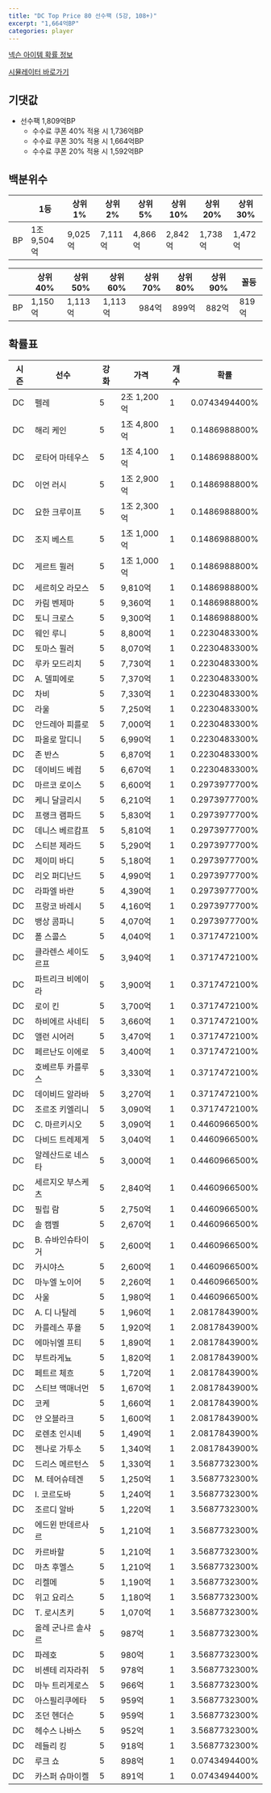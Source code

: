 ```yaml
---
title: "DC Top Price 80 선수팩 (5강, 108+)"
excerpt: "1,664억BP"
categories: player
---
```

[넥슨 아이템 확률 정보](http://iteminfo.nexon.com/probability/fco?sn=8183)

[시뮬레이터 바로가기](/simulator/8183)
## 기댓값
- 선수팩 1,809억BP
  - 수수료 쿠폰 40% 적용 시 1,736억BP
  - 수수료 쿠폰 30% 적용 시 1,664억BP
  - 수수료 쿠폰 20% 적용 시 1,592억BP


## 백분위수

||1등|상위1%|상위2%|상위5%|상위10%|상위20%|상위30%|
|---|---|---|---|---|---|---|---|
|BP|1조 9,504억|9,025억|7,111억|4,866억|2,842억|1,738억|1,472억|

||상위40%|상위50%|상위60%|상위70%|상위80%|상위90%|꼴등|
|---|---|---|---|---|---|---|---|
|BP|1,150억|1,113억|1,113억|984억|899억|882억|819억|


## 확률표

|시즌|선수|강화|가격|개수|확률|
|---|---|---|---|---|---|
|DC|펠레|5|2조 1,200억|1|0.0743494400%|
|DC|해리 케인|5|1조 4,800억|1|0.1486988800%|
|DC|로타어 마테우스|5|1조 4,100억|1|0.1486988800%|
|DC|이언 러시|5|1조 2,900억|1|0.1486988800%|
|DC|요한 크루이프|5|1조 2,300억|1|0.1486988800%|
|DC|조지 베스트|5|1조 1,000억|1|0.1486988800%|
|DC|게르트 뮐러|5|1조 1,000억|1|0.1486988800%|
|DC|세르히오 라모스|5|9,810억|1|0.1486988800%|
|DC|카림 벤제마|5|9,360억|1|0.1486988800%|
|DC|토니 크로스|5|9,300억|1|0.1486988800%|
|DC|웨인 루니|5|8,800억|1|0.2230483300%|
|DC|토마스 뮐러|5|8,070억|1|0.2230483300%|
|DC|루카 모드리치|5|7,730억|1|0.2230483300%|
|DC|A. 델피에로|5|7,370억|1|0.2230483300%|
|DC|차비|5|7,330억|1|0.2230483300%|
|DC|라울|5|7,250억|1|0.2230483300%|
|DC|안드레아 피를로|5|7,000억|1|0.2230483300%|
|DC|파올로 말디니|5|6,990억|1|0.2230483300%|
|DC|존 반스|5|6,870억|1|0.2230483300%|
|DC|데이비드 베컴|5|6,670억|1|0.2230483300%|
|DC|마르코 로이스|5|6,600억|1|0.2973977700%|
|DC|케니 달글리시|5|6,210억|1|0.2973977700%|
|DC|프랭크 램파드|5|5,830억|1|0.2973977700%|
|DC|데니스 베르캄프|5|5,810억|1|0.2973977700%|
|DC|스티븐 제라드|5|5,290억|1|0.2973977700%|
|DC|제이미 바디|5|5,180억|1|0.2973977700%|
|DC|리오 퍼디난드|5|4,990억|1|0.2973977700%|
|DC|라파엘 바란|5|4,390억|1|0.2973977700%|
|DC|프랑코 바레시|5|4,160억|1|0.2973977700%|
|DC|뱅상 콤파니|5|4,070억|1|0.2973977700%|
|DC|폴 스콜스|5|4,040억|1|0.3717472100%|
|DC|클라렌스 세이도르프|5|3,940억|1|0.3717472100%|
|DC|파트리크 비에이라|5|3,900억|1|0.3717472100%|
|DC|로이 킨|5|3,700억|1|0.3717472100%|
|DC|하비에르 사네티|5|3,660억|1|0.3717472100%|
|DC|앨런 시어러|5|3,470억|1|0.3717472100%|
|DC|페르난도 이에로|5|3,400억|1|0.3717472100%|
|DC|호베르투 카를루스|5|3,330억|1|0.3717472100%|
|DC|데이비드 알라바|5|3,270억|1|0.3717472100%|
|DC|조르조 키엘리니|5|3,090억|1|0.3717472100%|
|DC|C. 마르키시오|5|3,090억|1|0.4460966500%|
|DC|다비드 트레제게|5|3,040억|1|0.4460966500%|
|DC|알레산드로 네스타|5|3,000억|1|0.4460966500%|
|DC|세르지오 부스케츠|5|2,840억|1|0.4460966500%|
|DC|필립 람|5|2,750억|1|0.4460966500%|
|DC|솔 캠벨|5|2,670억|1|0.4460966500%|
|DC|B. 슈바인슈타이거|5|2,600억|1|0.4460966500%|
|DC|카시야스|5|2,600억|1|0.4460966500%|
|DC|마누엘 노이어|5|2,260억|1|0.4460966500%|
|DC|사울|5|1,980억|1|0.4460966500%|
|DC|A. 디 나탈레|5|1,960억|1|2.0817843900%|
|DC|카를레스 푸욜|5|1,920억|1|2.0817843900%|
|DC|에마뉘엘 프티|5|1,890억|1|2.0817843900%|
|DC|부트라게뇨|5|1,820억|1|2.0817843900%|
|DC|페트르 체흐|5|1,720억|1|2.0817843900%|
|DC|스티브 맥매너먼|5|1,670억|1|2.0817843900%|
|DC|코케|5|1,660억|1|2.0817843900%|
|DC|얀 오블라크|5|1,600억|1|2.0817843900%|
|DC|로렌초 인시녜|5|1,490억|1|2.0817843900%|
|DC|젠나로 가투소|5|1,340억|1|2.0817843900%|
|DC|드리스 메르턴스|5|1,330억|1|3.5687732300%|
|DC|M. 테어슈테겐|5|1,250억|1|3.5687732300%|
|DC|I. 코르도바|5|1,240억|1|3.5687732300%|
|DC|조르디 알바|5|1,220억|1|3.5687732300%|
|DC|에드윈 반데르사르|5|1,210억|1|3.5687732300%|
|DC|카르바할|5|1,210억|1|3.5687732300%|
|DC|마츠 후멜스|5|1,210억|1|3.5687732300%|
|DC|리켈메|5|1,190억|1|3.5687732300%|
|DC|위고 요리스|5|1,180억|1|3.5687732300%|
|DC|T. 로시츠키|5|1,070억|1|3.5687732300%|
|DC|올레 군나르 솔샤르|5|987억|1|3.5687732300%|
|DC|파레호|5|980억|1|3.5687732300%|
|DC|비셴테 리자라쥐|5|978억|1|3.5687732300%|
|DC|마누 트리게로스|5|966억|1|3.5687732300%|
|DC|아스필리쿠에타|5|959억|1|3.5687732300%|
|DC|조던 헨더슨|5|959억|1|3.5687732300%|
|DC|헤수스 나바스|5|952억|1|3.5687732300%|
|DC|레들리 킹|5|918억|1|3.5687732300%|
|DC|루크 쇼|5|898억|1|0.0743494400%|
|DC|카스퍼 슈마이켈|5|891억|1|0.0743494400%|

